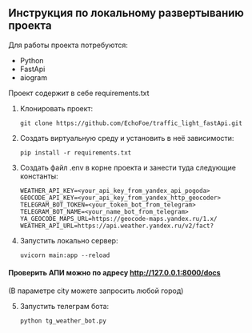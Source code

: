 ## Инструкция по локальному развертыванию проекта

Для работы проекта потребуются:

- Python
- FastApi
- aiogram
    
Проект содержит в себе requirements.txt


1. Клонировать проект:
    ```
    git clone https://github.com/EchoFoe/traffic_light_fastApi.git
    ```

2. Создать виртуальную среду и установить в неё зависимости:
    ```
    pip install -r requirements.txt
    ```

3. Создать файл .env в корне проекта и занести туда следующие константы:
    ```
   WEATHER_API_KEY=<your_api_key_from_yandex_api_pogoda>
   GEOCODE_API_KEY=<your_api_key_from_yandex_http_geocoder>
   TELEGRAM_BOT_TOKEN=<your_token_bot_from_telegram>
   TELEGRAM_BOT_NAME=<your_name_bot_from_telegram>
   YA_GEOCODE_MAPS_URL=https://geocode-maps.yandex.ru/1.x/
   WEATHER_API_URL=https://api.weather.yandex.ru/v2/fact?
    ```

4. Запустить локально сервер:
    ```
    uvicorn main:app --reload 
    ```
#### Проверить АПИ можно по адресу http://127.0.0.1:8000/docs
(В параметре city можете запросить любой город)


5. Запустить телеграм бота:
    ```
    python tg_weather_bot.py
    ```

